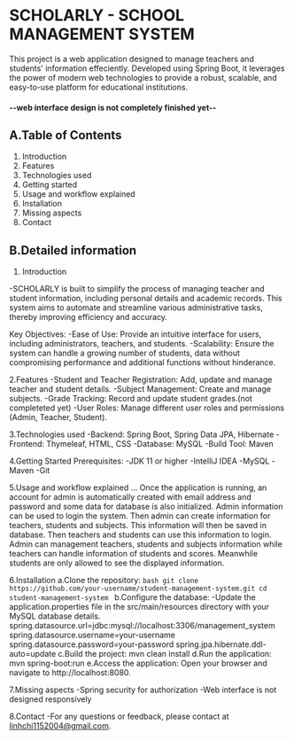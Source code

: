 # SCHOLARLY - SCHOOL MANAGEMENT SYSTEM



This project is a web application designed to manage teachers and students' information effeciently. Developed using Spring Boot, it leverages the power of modern web technologies to provide a robust, scalable, and easy-to-use platform for educational institutions.
#### --web interface design is not completely finished yet--

## A.Table of Contents
1. Introduction
2. Features
3. Technologies used
4. Getting started
5. Usage and workflow explained
6. Installation
7. Missing aspects
8. Contact


## B.Detailed information

1. Introduction


-SCHOLARLY is built to simplify the process of managing teacher and student information, including personal details and academic records. This system aims to automate and streamline various administrative tasks, thereby improving efficiency and accuracy.

  

  Key Objectives:
  -Ease of Use: Provide an intuitive interface for users, including administrators, teachers, and students.
  -Scalability: Ensure the system can handle a growing number of students, data without compromising performance and additional functions without hinderance.

2.Features
  -Student and Teacher Registration: Add, update and manage teacher and student details.
  -Subject Management: Create and manage subjects.
  -Grade Tracking: Record and update student grades.(not completeted yet)
  -User Roles: Manage different user roles and permissions (Admin, Teacher, Student).

3.Technologies used
  -Backend: Spring Boot, Spring Data JPA, Hibernate
  -Frontend: Thymeleaf, HTML, CSS
  -Database: MySQL
  -Build Tool: Maven

4.Getting Started
Prerequisites:
  -JDK 11 or higher
  -IntelliJ IDEA
  -MySQL
  -Maven
  -Git

5.Usage and workflow explained
... Once the application is running, an account for admin is automatically created with email address and password and some data for database is also initialized. Admin information can be used to login the system. Then admin can create information for teachers, students and subjects. This information will then be saved in database. Then teachers and students can use this information to login.
Admin can management teachers, students and subjects information while teachers can handle information of students and scores. Meanwhile students are only allowed to see the displayed information.


6.Installation
  a.Clone the repository:
    ```bash
    git clone https://github.com/your-username/student-management-system.git
    cd student-management-system
    ```
  b.Configure the database:
    -Update the application.properties file in the src/main/resources directory with your MySQL database details.
      spring.datasource.url=jdbc:mysql://localhost:3306/management_system
      spring.datasource.username=your-username
      spring.datasource.password=your-password
      spring.jpa.hibernate.ddl-auto=update
  c.Build the project:
      mvn clean install
  d.Run the application:
    mvn spring-boot:run
  e.Access the application:
    Open your browser and navigate to http://localhost:8080.

7.Missing aspects
  -Spring security for authorization
  -Web interface is not designed responsively

8.Contact
-For any questions or feedback, please contact at linhchi1152004@gmail.com.
  






